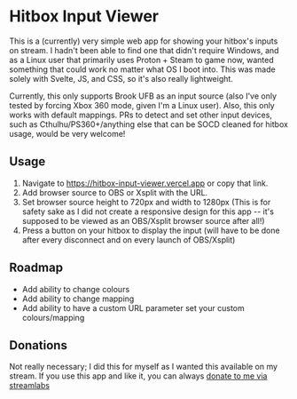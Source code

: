 # Hitbox Input Viewer

This is a (currently) very simple web app for showing your hitbox's inputs on stream. I hadn't been able to find one that didn't require Windows, and as a Linux user that primarily uses Proton + Steam to game now, wanted something that could work no matter what OS I boot into. This was made solely with Svelte, JS, and CSS, so it's also really lightweight.

Currently, this only supports Brook UFB as an input source (also I've only tested by forcing Xbox 360 mode, given I'm a Linux user). Also, this only works with default mappings. PRs to detect and set other input devices, such as Cthulhu/PS360+/anything else that can be SOCD cleaned for hitbox usage, would be very welcome!

## Usage

1. Navigate to https://hitbox-input-viewer.vercel.app or copy that link.
2. Add browser source to OBS or Xsplit with the URL.
3. Set browser source height to 720px and width to 1280px (This is for safety sake as I did not create a responsive design for this app -- it's supposed to be viewed as an OBS/Xsplit browser source after all!)
4. Press a button on your hitbox to display the input (will have to be done after every disconnect and on every launch of OBS/Xsplit)

## Roadmap

- Add ability to change colours
- Add ability to change mapping
- Add ability to have a custom URL parameter set your custom colours/mapping

## Donations

Not really necessary; I did this for myself as I wanted this available on my stream. If you use this app and like it, you can always [donate to me via streamlabs](https://streamlabs.com/mssngprsn/tip)
